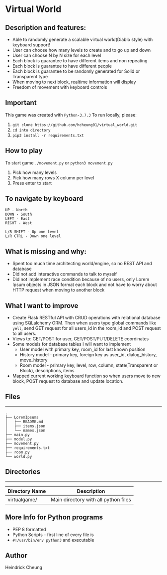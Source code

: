 # Virtual World

## Description and features:
* Able to randomly generate a scalable virtual world(Diablo style) with keyboard support!
* User can choose how many levels to create and to go up and down
* User can choose N by N size for each level
* Each block is guarantee to have different items and non repeating
* Each block is guarantee to have different people
* Each block is guarantee to be randomly generated for Solid or Transparent type
* When moving to next block, realtime information will display
* Freedom of movement with keyboard controls

## Important
This game was created with `Python-3.7.3` To run locally, please:


1. `git clone https://github.com/hcheung01/virtual_world.git`
2. `cd into directory`
3. `pip3 install -r requirements.txt`

## How to play
To start game
`./movement.py` or `python3 movement.py`

1. Pick how many levels
2. Pick how many rows X column per level
3. Press enter to start

## To navigate by keyboard
```
UP - North
DOWN - South
LEFT - East
RIGHT - West

L/R SHIFT - Up one level
L/R CTRL - Down one level
```

## What is missing and why:
* Spent too much time architecting world/engine, so no REST API and database
* Did not add interactive commands to talk to myself
* Did not implement race condition because of no users, only Lorem Ipsum objects in JSON format each block and not have to worry about HTTP request when moving to another block

## What I want to improve
* Create Flask RESTful API with CRUD operations with relational database using SQLalchemy ORM. Then when users type global commands like `yell`, send GET request for all users_id in the room_id and POST request to all users.
* Views to: GET/POST for user, GET/POST/PUT/DELETE coordinates
* Some models for database tables I will want to implement
  - User model with primary key, room_id for last known position
  - History model - primary key, foreign key as user_id, dialog_history, move_history 
  - Room model - primary key, level, row, column, state(Transparent or Block), descriptions, items 
* Mapped current working keyboard function so when users move to new block, POST request to database and update location.

## Files
------
```
.
├── LoremIpsums
│   ├── README.md
│   ├── items.json
│   └── names.json
├── main.py
├── model.py
├── movement.py
├── requirements.txt
├── room.py
└── world.py
```

## Directories
---
Directory Name | Description
---|---
virtualgame/ | Main directory with all python files

## More Info for Python programs
* PEP 8 formatted
* Python Scripts - first line of every file is
* `#!/usr/bin/env python3` and executable

## Author
Heindrick Cheung